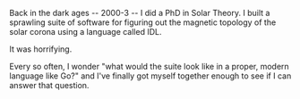 Back in the dark ages -- 2000-3 -- I did a PhD in Solar Theory.
I built a sprawling suite of software for figuring out the
magnetic topology of the solar corona using a language called IDL.

It was horrifying.

Every so often, I wonder "what would the suite look like in a proper,
modern language like Go?" and I've finally got myself together enough
to see if I can answer that question.
